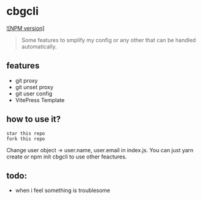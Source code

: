 # cbgcli

[![NPM version]](https://img.shields.io/npm/v/create-cbgcli.svg?label=%20)

> Some features to smplify my config or any other that can be handled automatically.

## features
- git proxy
- git unset proxy
- git user config
- VitePress Template

## how to use it?

```
star this repo
fork this repo
```

Change user object -> user.name, user.email in index.js.
You can just yarn create or npm init cbgcli to use other feactures.

## todo:
- when i feel something is troublesome
